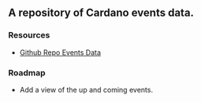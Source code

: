 ## A repository of Cardano events data.

### Resources
- [Github Repo Events Data](https://github.com/selfdriven-octo/cardano-events/tree/main/data)

### Roadmap
- Add a view of the up and coming events.
